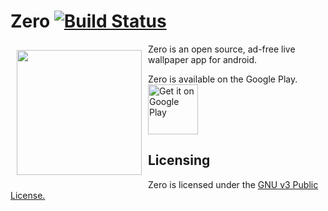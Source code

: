 # Zero [![Build Status](https://travis-ci.org/lucasax/Zero.svg?branch=master)](https://travis-ci.org/lucasax/Zero)

<img src="app/src/main/res/drawable/ic_launcher.png" align="left"
width="200"
    hspace="10" vspace="10">

Zero is an open source, ad-free live wallpaper app for android.

Zero is available on the Google Play.  
<a href="https://play.google.com/store/apps/details?id=com.lucasasselli.zero">
    <img alt="Get it on Google Play"
        height="80"
        src="https://play.google.com/intl/en_us/badges/images/generic/en_badge_web_generic.png" />
</a>

## Licensing

Zero is licensed under the [GNU v3 Public License.](license.txt)
